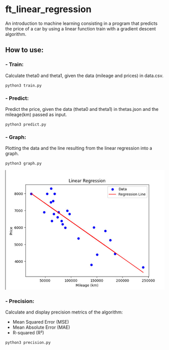 # ft_linear_regression
An introduction to machine learning consisting in a program that predicts the price of a car by using a linear function train with a gradient descent algorithm.

## How to use:

### - Train:
Calculate theta0 and theta1, given the data (mileage and prices) in data.csv.
```shell
python3 train.py
```

### - Predict:
Predict the price, given the data (theta0 and theta1) in thetas.json and the mileage(km) passed as input.
```shell
python3 predict.py
```

### - Graph:
Plotting the data and the line resulting from the linear regression into a graph.

```shell
python3 graph.py
```
![alt text](https://github.com/ey-lon/ft_linear_regression/blob/main/graph.jpg?raw=true)

### - Precision:
Calculate and display precision metrics of the algorithm:
- Mean Squared Error (MSE)
- Mean Absolute Error (MAE)
- R-squared (R²)
```shell
python3 precision.py
```
